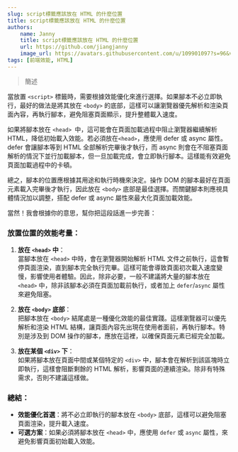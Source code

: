 ```yaml
---
slug: script標籤應該放在 HTML 的什麼位置
title: script標籤應該放在 HTML 的什麼位置
authors:
    name: Janny
    title: script標籤應該放在 HTML 的什麼位置
    url: https://github.com/jiangjanny
    image_url: https://avatars.githubusercontent.com/u/109901097?s=96&v=4
tags: [前端效能, HTML]
---
```


> 簡述


當放置 `<script>` 標籤時，需要根據效能優化來進行選擇。如果腳本不必立即執行，最好的做法是將其放在 `<body>` 的底部，這樣可以讓瀏覽器優先解析和渲染頁面內容，再執行腳本，避免阻塞頁面顯示，提升整體載入速度。

如果將腳本放在 `<head> `中，這可能會在頁面加載過程中阻止瀏覽器繼續解析 HTML，降低初始載入效能。若必須放在`<head>`，應使用 defer 或 async 屬性。defer 會讓腳本等到 HTML 全部解析完畢後才執行，而 async 則會在不阻塞頁面解析的情況下並行加載腳本，但一旦加載完成，會立即執行腳本。這樣能有效避免頁面加載過程中的卡頓。

總之，腳本的位置應根據其用途和執行時機來決定。操作 DOM 的腳本最好在頁面元素載入完畢後才執行，因此放在 `<body>` 底部是最佳選擇。而關鍵腳本則應視具體情況加以調整，搭配 defer 或 async 屬性來最大化頁面加載效能。

當然！我會根據你的意思，幫你把這段話進一步完善：

### 放置位置的效能考量：

1. **放在 `<head>` 中**：  
   當腳本放在 `<head>` 中時，會在瀏覽器開始解析 HTML 文件之前執行，這會暫停頁面渲染，直到腳本完全執行完畢。這樣可能會導致頁面初次載入速度變慢，影響使用者體驗。因此，除非必要，一般不建議將大量的腳本放在 `<head>` 中，除非該腳本必須在頁面加載前執行，或者加上 `defer`/`async` 屬性來避免阻塞。

2. **放在 `<body>` 底部**：  
   把腳本放在 `<body>` 結尾處是一種優化效能的最佳實踐。這樣瀏覽器可以優先解析和渲染 HTML 結構，讓頁面內容先出現在使用者面前，再執行腳本。特別是涉及到 DOM 操作的腳本，應放在這裡，以確保頁面元素已經完全加載。

3. **放在某個 `<div>` 下**：  
   如果將腳本放在頁面中間或某個特定的 `<div>` 中，腳本會在解析到該區塊時立即執行，這樣會阻斷剩餘的 HTML 解析，影響頁面的連續渲染。除非有特殊需求，否則不建議這樣做。

### 總結：
- **效能優化首選**：將不必立即執行的腳本放在 `<body>` 底部，這樣可以避免阻塞頁面渲染，提升載入速度。
- **可選方案**：如果必須將腳本放在 `<head>` 中，應使用 `defer` 或 `async` 屬性，來避免影響頁面初始載入效能。

